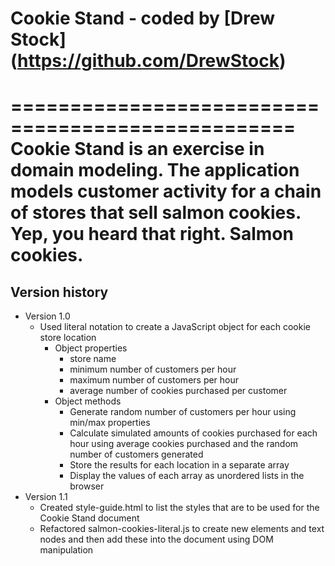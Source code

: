 # Cookie Stand - coded by [Drew Stock] (https://github.com/DrewStock)
==================================================
Cookie Stand is an exercise in domain modeling. The application models customer activity for a chain of stores that sell salmon cookies. Yep, you heard that right. Salmon cookies.
==================================================
## Version history
* Version 1.0
  * Used literal notation to create a JavaScript object for each cookie store location
    * Object properties
      * store name
      * minimum number of customers per hour
      * maximum number of customers per hour
      * average number of cookies purchased per customer
    * Object methods
      * Generate random number of customers per hour using min/max properties
      * Calculate simulated amounts of cookies purchased for each hour using average cookies purchased and the random   number of customers generated
      * Store the results for each location in a separate array
      * Display the values of each array as unordered lists in the browser
* Version 1.1
  * Created style-guide.html to list the styles that are to be used for the Cookie Stand document
  * Refactored salmon-cookies-literal.js to create new elements and text nodes and then add these into the document using DOM manipulation
